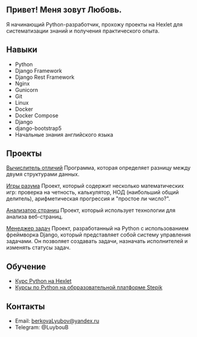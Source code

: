 ## Привет! Меня зовут Любовь.

 Я начинающий Python-разработчик, прохожу проекты на Hexlet для систематизации знаний и получения практического опыта. 

## Навыки
- Python
- Django Framework
- Django Rest Framework
- Nginx
- Gunicorn
- Git
- Linux
- Docker
- Docker Compose
- Django
- django-bootstrap5
- Начальные знания английского языка

## Проекты

[Вычислитель отличий](https://github.com/luybovb/python-project-50)
Программа, которая определяет разницу между двумя структурами данных.  

[Игры разума](https://github.com/luybovb/python-project-49)
Проект, который содержит несколько математических игр: проверка на четность, калькулятор, НОД (наибольший общий делитель), арифметическая прогрессия и "простое ли число?".

[Анализатор страниц](https://github.com/LuybovB/python-project-83)
Проект, который использует технологии для анализа веб-страниц.

[Менеджер задач](https://github.com/LuybovB/python-project-52)
Проект, разработанный на Python с использованием фреймворка Django, который представляет собой систему управления задачами. Он позволяет создавать задачи, назначать исполнителей и изменять статусы задач.

## Обучение
- [Курс Python на Hexlet](https://ru.hexlet.io/programs/python)
- [Курсы по Python на обрразовательной платформе Stepik](https://stepik.org)


## Контакты
- Email: berkovaLyubov@yandex.ru
- Telegram: @LuybouB
